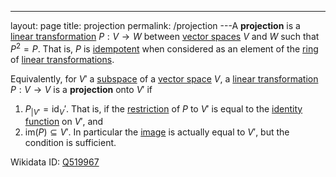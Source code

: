 ---
 layout: page
 title: projection
 permalink: /projection
---A **projection** is a [linear transformation](https://defsmath.github.io/DefsMath/linear_transformation) $P:V\to W$ between [vector spaces](https://defsmath.github.io/DefsMath/vector_space) $V$ and $W$ such that $P^2 = P$. That is, $P$ is [idempotent](https://defsmath.github.io/DefsMath/idempotent) when considered as an element of the [ring](https://defsmath.github.io/DefsMath/ring) of [linear transformations](https://defsmath.github.io/DefsMath/linear_transformation).

Equivalently, for $V'$ a [subspace](https://defsmath.github.io/DefsMath/vector_subspace) of a [vector space](https://defsmath.github.io/DefsMath/vector_space) $V$, a [linear transformation](https://defsmath.github.io/DefsMath/linear_transformation) $P:V\to V$ is a **projection** onto $V'$ if 
1. $P_{|V'} = \text{id}_V'$. That is, if the [restriction](https://defsmath.github.io/DefsMath/restriction) of $P$ to $V'$ is equal to the [identity function](https://defsmath.github.io/DefsMath/identity_function) on $V'$, and
2. $\text{im}(P) \subseteq V'$. In particular the [image](https://defsmath.github.io/DefsMath/image) is actually equal to $V'$, but the condition is sufficient. 

Wikidata ID: [Q519967](https://www.wikidata.org/wiki/Q519967)